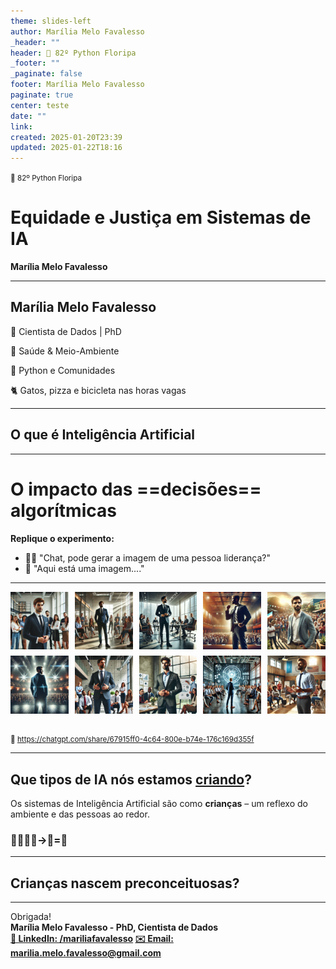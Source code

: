 ```yaml
---
theme: slides-left
author: Marília Melo Favalesso
_header: ""
header: 🐍 82º Python Floripa
_footer: ""
_paginate: false
footer: Marília Melo Favalesso
paginate: true
center: teste
date: ""
link: 
created: 2025-01-20T23:39
updated: 2025-01-22T18:16
---
```


<!-- _class: first-slide -->

<small>🐍 82º Python Floripa</small>

# Equidade e Justiça em Sistemas de IA

**Marília Melo Favalesso**

---
## Marília Melo Favalesso  

🧠 Cientista de Dados | PhD  

🏥 Saúde  & Meio-Ambiente

🐍 Python e Comunidades  

🐈 Gatos, pizza e bicicleta nas horas vagas


---
## O que é Inteligência Artificial

---
# O impacto das ==decisões== algorítmicas

**Replique o experimento:**
* 👩‍💻 "Chat, pode gerar a imagem de uma pessoa liderança?"
* 🤖 "Aqui está uma imagem...."

---

<style>
  .grid-container {
    display: grid;
    grid-template-columns: repeat(5, 1fr);
    gap: 10px;
  }
  .grid-container img {
    width: 100%;
    height: auto;
  }
</style>

<div class="grid-container">
  <img src="figs/e1.png">
  <img src="figs/e2.png">
  <img src="figs/e3.png">
  <img src="figs/e4.png">
  <img src="figs/e5.png">
  <img src="figs/e6.png">
  <img src="figs/e7.png">
  <img src="figs/e8.png">
  <img src="figs/e9.png">
  <img src="figs/e10.png">
</div>

<br>

<small>🔗 https://chatgpt.com/share/67915ff0-4c64-800e-b74e-176c169d355f</small>

---
## Que tipos de IA nós estamos <u>criando</u>?

Os sistemas de Inteligência Artificial são como **crianças** – um reflexo do ambiente e das pessoas ao redor. <br>

### 👩‍👩‍👧‍👦→👶=🧔
<!-- Este é um comentário privado -->

---
## Crianças nascem preconceituosas? 






---
<!-- Texto Principal -->
<div class="texto-principal">Obrigada!</div>

<!-- Linha Divisória -->
<div class="linha"></div>
<div class="contato">
  <b>Marília Melo Favalesso - PhD, Cientista de Dados<b>
</div>

<!-- Redes Sociais -->
<div class="redes-sociais">
  <a href="https://www.linkedin.com/in/seuusuario" target="_blank">🔗 LinkedIn: /mariliafavalesso</a>
  <a href="mailto:seuemail@example.com">✉️ Email: marilia.melo.favalesso@gmail.com</a>
</div>
